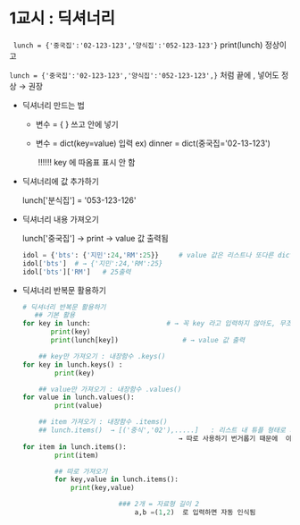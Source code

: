 # 1교시 : 딕셔너리

` lunch = {'중국집':'02-123-123','양식집':'052-123-123'}` print(lunch) 정상이고

`lunch = {'중국집':'02-123-123','양식집':'052-123-123',}` 처럼 끝에 , 넣어도 정상 → 권장

* 딕셔너리 만드는 법

  * 변수 = { } 쓰고 안에 넣기

  * 변수 = dict(key=value)  입력          ex) dinner = dict(중국집='02-13-123')  

    ​								!!!!!! key 에 따옴표 표시 안 함

* 딕셔너리에 값 추가하기

  lunch['분식집'] = '053-123-126'



* 딕셔너리 내용 가져오기

  lunch['중국집']      →  print →    value 값 출력됨

  ```python
  idol = {'bts': {'지민':24,'RM':25}}     # value 값은 리스트나 또다른 dict 가능
  idol['bts']  # → {'지민':24,'RM':25}
  idol['bts']['RM']   # 25출력
  ```


* 딕셔너리 반복문 활용하기

  ```python
  # 딕셔너리 반복문 활용하기
     ## 기본 활용
  for key in lunch:                   # → 꼭 key 라고 입력하지 않아도, 무조건 key 가 출력됨
         print(key)
         print(lunch[key])                # → value 값 출력
  
      ## key만 가져오기 : 내장함수 .keys()
  for key in lunch.keys() :
          print(key)
  
      ## value만 가져오기 : 내장함수 .values()
  for value in lunch.values():
          print(value)
  
      ## item 가져오기 : 내장함수 .items()
      ## lunch.items()  → [('중식','02'),.....]   : 리스트 내 튜플 형태로 가져옴   
                                         → 따로 사용하기 번거롭기 때문에  아래 ## 처럼 따로
  for item in lunch.items():
          print(item)       
  
          ## 따로 가져오기
          for key,value in lunch.items():
              print(key,value)
  
                          ### 2개 = 자료형 길이 2
                              a,b =(1,2)  로 입력하면 자동 인식됨
  ```
